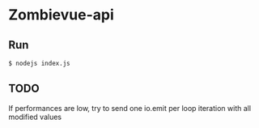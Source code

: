 # Zombievue-api

## Run

```bash
$ nodejs index.js
```

## TODO

If performances are low, try to send one io.emit per loop iteration with all modified values
